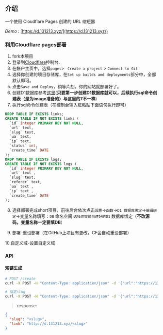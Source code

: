 ## 介绍

一个使用 Cloudflare Pages 创建的 URL 缩短器

*Demo* : [https://d.131213.xyz/](https://d.131213.xyz/)



### 利用Cloudflare pages部署


1. fork本项目
2. 登录到[Cloudflare](https://dash.cloudflare.com/)控制台.
3. 在帐户主页中，选择`pages`> ` Create a project` > `Connect to Git`
4. 选择你创建的项目存储库，在`Set up builds and deployments`部分中，全部默认即可。
5. 点击`Save and Deploy`，稍等片刻，你的网站就部署好了。
6. 创建D1数据库参考[这里](https://github.com/x-dr/telegraph-Image/blob/main/docs/manage.md)(**只要第一步创建D1数据库就可以，后续执行sql命令创建表（是为image准备的）与这里的7不一样**)
7. 执行sql命令创建表（在控制台输入框粘贴下面语句执行即可）

```sql
DROP TABLE IF EXISTS links;
CREATE TABLE IF NOT EXISTS links (
  `id` integer PRIMARY KEY NOT NULL,
  `url` text,
  `slug` text,
  `ua` text,
  `ip` text,
  `status` int,
  `create_time` DATE
);
DROP TABLE IF EXISTS logs;
CREATE TABLE IF NOT EXISTS logs (
  `id` integer PRIMARY KEY NOT NULL,
  `url` text ,
  `slug` text,
  `referer` text,
  `ua` text ,
  `ip` text ,
  `create_time` DATE
);

```
8. 选择部署完成short项目，前往后台依次点击`设置`->`函数`->`D1 数据库绑定`->`编辑绑定`->变量名称填写：`DB` 命名空间 `选择你提前创建好的D1` 数据库绑定（**不改源码，变量名称一定要填DB**）

9. 部署-重设部署（在GitHub上项目有更改，CF会自动重设部署）

10.自定义域-设置自定义域


### API

#### 短链生成

```bash
# POST /create
curl -X POST -H "Content-Type: application/json" -d '{"url":"https://131213.xyz"}' https://d.131213.xyz/create

# 指定slug
curl -X POST -H "Content-Type: application/json" -d '{"url":"https://131213.xyz","slug":"scxs"}' https://d.131213.xyz/create

```



> response:

```json
{
  "slug": "<slug>",
  "link": "http://d.131213.xyz/<slug>"
}
```



